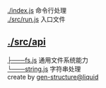 [./index.js](./index.js)	命令行处理<br>
[./src/run.js](./src/run.js)	入口文件<br>
## [./src/api](./src/api)
[├───fs.js](./src/api/fs.js)	通用文件系统能力<br>
[└───string.js](./src/api/string.js)	字符串处理<br>
  create by [gen-structure@liquid](https://github.com/ljquan/gen-structure.git)